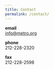 ```yaml
---
title: Contact
permalink: /contact/
---
```


**email**  
[info@metro.org](mailto:metro.org)  

**phone**  
212-228-2320  

**fax**  
212-228-2598  


